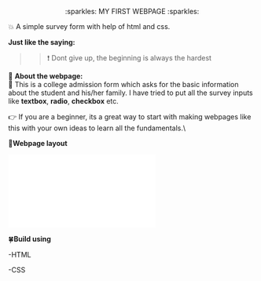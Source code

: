<p align="center">:sparkles: MY FIRST WEBPAGE :sparkles: </p>

:boom: A simple survey form with help of html and css.


 **Just like the saying:**
 >>:exclamation: Dont give up, the beginning is always the hardest 

:dizzy: **About the webpage:**\
:cherry_blossom: This is a college admission form which asks for the basic information about the student and his/her family. I have tried to put all the survey inputs like **textbox**, **radio**, **checkbox** etc.

:point_right: If you are a beginner, its a great way to start with making webpages like this with your own ideas to learn all the fundamentals.\

:blue_heart:**Webpage layout**

![click here](file:///C:/Users/Anju/Desktop/study/project.html)

:four_leaf_clover:**Build using**

-HTML

-CSS

